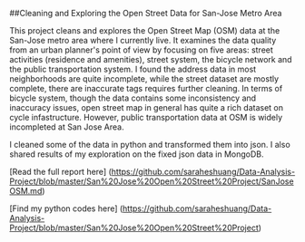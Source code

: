 
##Cleaning and Exploring the Open Street Data for San-Jose Metro Area

This project cleans and explores the Open Street Map (OSM) data at the San-Jose metro area where I currently live. It examines the data quality from an urban planner's point of view by focusing on five areas: street activities (residence and amenities), street system, the bicycle network and the public transportation system. I found the address data in most neighborhoods are quite incomplete, while the street dataset are mostly complete, there are inaccurate tags requires further cleaning. In terms of bicycle system, though the data contains some inconsistency and inaccuracy issues, open street map in general has quite a rich dataset on cycle infastructure. However, public transportation data at OSM is widely incompleted at San Jose Area. 

 I cleaned some of the data in python and transformed them into json. I also shared results of my exploration on the fixed json data in MongoDB.
 
 [Read the full report here] (https://github.com/saraheshuang/Data-Analysis-Project/blob/master/San%20Jose%20Open%20Street%20Project/SanJoseOSM.md)
 
 [Find my python codes here] (https://github.com/saraheshuang/Data-Analysis-Project/blob/master/San%20Jose%20Open%20Street%20Project)
 
